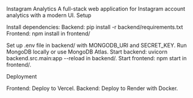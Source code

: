 Instagram Analytics
A full-stack web application for Instagram account analytics with a modern UI.
Setup

Install dependencies:
Backend: pip install -r backend/requirements.txt
Frontend: npm install in frontend/


Set up .env file in backend/ with MONGODB_URI and SECRET_KEY.
Run MongoDB locally or use MongoDB Atlas.
Start backend: uvicorn backend.src.main:app --reload in backend/.
Start frontend: npm start in frontend/.

Deployment

Frontend: Deploy to Vercel.
Backend: Deploy to Render with Docker.
